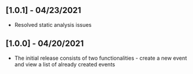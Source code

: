 ## [1.0.1] - 04/23/2021

* Resolved static analysis issues

## [1.0.0] - 04/20/2021

* The initial release consists of two functionalities - create a new event and view a list of already created events
